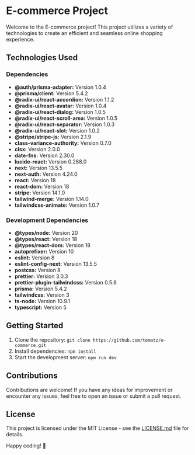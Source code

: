 # E-commerce Project

Welcome to the E-commerce project! This project utilizes a variety of technologies to create an efficient and seamless online shopping experience.

## Technologies Used

### Dependencies

- **@auth/prisma-adapter:** Version 1.0.4
- **@prisma/client:** Version 5.4.2
- **@radix-ui/react-accordion:** Version 1.1.2
- **@radix-ui/react-avatar:** Version 1.0.4
- **@radix-ui/react-dialog:** Version 1.0.5
- **@radix-ui/react-scroll-area:** Version 1.0.5
- **@radix-ui/react-separator:** Version 1.0.3
- **@radix-ui/react-slot:** Version 1.0.2
- **@stripe/stripe-js:** Version 2.1.9
- **class-variance-authority:** Version 0.7.0
- **clsx:** Version 2.0.0
- **date-fns:** Version 2.30.0
- **lucide-react:** Version 0.288.0
- **next:** Version 13.5.5
- **next-auth:** Version 4.24.0
- **react:** Version 18
- **react-dom:** Version 18
- **stripe:** Version 14.1.0
- **tailwind-merge:** Version 1.14.0
- **tailwindcss-animate:** Version 1.0.7

### Development Dependencies

- **@types/node:** Version 20
- **@types/react:** Version 18
- **@types/react-dom:** Version 18
- **autoprefixer:** Version 10
- **eslint:** Version 8
- **eslint-config-next:** Version 13.5.5
- **postcss:** Version 8
- **prettier:** Version 3.0.3
- **prettier-plugin-tailwindcss:** Version 0.5.6
- **prisma:** Version 5.4.2
- **tailwindcss:** Version 3
- **ts-node:** Version 10.9.1
- **typescript:** Version 5

## Getting Started

1. Clone the repository: `git clone https://github.com/tematz/e-commerce.git`
2. Install dependencies: `npm install`
3. Start the development server: `npm run dev`

## Contributions

Contributions are welcome! If you have any ideas for improvement or encounter any issues, feel free to open an issue or submit a pull request.

## License

This project is licensed under the MIT License - see the [LICENSE.md](LICENSE.md) file for details.

Happy coding! 🚀
